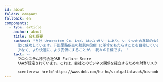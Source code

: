 ```yaml
---
id: about
folder: company
fallback: en
components:
  - type: article
    anchor: about
    title: 会社概要
    subhead: "当社 Urosystem Co. Ltd. はハンガリーにあり、い くつかの革新的な泌尿器科医療機器の開発と商品
      化に成功しています。下部尿路疾患の膀胱内治療 に革命をもたらすことを目指しています。 適用される局所療法をより効果的に、より痛みが
      少なく、より快適に、より安価にすることが、 我々の目標です。 "
    text: >-
      ウロシステム株式会社D&B Failure Score
      AAAが認定されています。これは、会社とのビジネス関係を確立するための財務リスクが低いことを示しています。この証明書を持っているのはハンガリー企業の0.63％だけです。

      <center><a href="https://www.dnb.com/hu-hu/szolgaltatasok/bisnode-tanusitvany" rel="_noopener" target="_blank"><img loading="lazy" src="https://certificate.hungary.dnb.com/getimage?cid=5291630&lang=en&typ=l&bg=FFFFFF&fg=000000" alt="Dun & Bradstreet tanusitvany" style="border:1px solid #CCCCCC" oncontextmenu="return false" title="  The risk of business transactions with companies that possess a Dun &amp; Bradstreet Certificate is low. The rating is based on the Dun &amp; Bradstreet rating system which combines one hundred years of international experience and considers hundreds of variables. The Dun &amp; Bradstreet Certificate indicates the current status of the company which is updated daily.  " /> </a></center>
---
```

